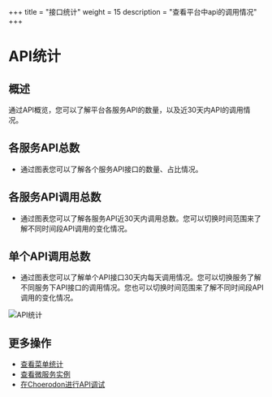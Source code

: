 +++
title = "接口统计"
weight = 15
description = "查看平台中api的调用情况"
+++

# API统计

## 概述

通过API概览，您可以了解平台各服务API的数量，以及近30天内API的调用情况。


## 各服务API总数

- 通过图表您可以了解各个服务API接口的数量、占比情况。


## 各服务API调用总数

- 通过图表您可以了解各服务API近30天内调用总数。您可以切换时间范围来了解不同时间段API调用的变化情况。


## 单个API调用总数

- 通过图表您可以了解单个API接口30天内每天调用情况。您可以切换服务了解不同服务下API接口的调用情况。您也可以切换时间范围来了解不同时间段API调用的变化情况。

![API统计](/docs/user-guide/manager-guide/image/api-statistics-01.png)

## 更多操作

- [查看菜单统计](../menu-statistics)
- [查看微服务实例](../instance)
- [在Choerodon进行API调试](../api)
